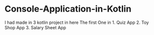# Console-Application-in-Kotlin
I had made in 3 kotlin project in here The first One in 1. Quiz App 2. Toy Shop App 3. Salary Sheet App
